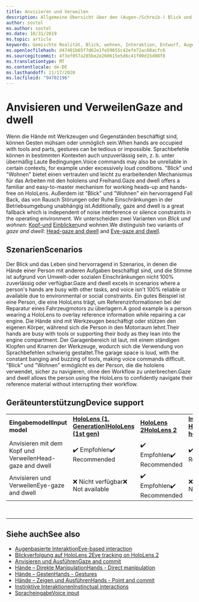 ```yaml
---
title: Anvisieren und Verweilen
description: Allgemeine Übersicht über den (Augen-/Schreib-) Blick und das Eingangs Modell
author: sostel
ms.author: sostel
ms.date: 10/31/2019
ms.topic: article
keywords: Gemischte Realität, Blick, wohnen, Interaktion, Entwurf, Augen Verfolgung, Head-Tracking, Mixed Reality-Headset, Windows Mixed Reality-Headset, Virtual Reality-Headset, hololens, mrtk, Mixed Reality Toolkit
ms.openlocfilehash: d47401b65f7d62e1fe59655c42efe72ac68acfc6
ms.sourcegitcommit: 4f3ef057a285be2e260615e5d6c41f00d15d08f8
ms.translationtype: MT
ms.contentlocale: de-DE
ms.lasthandoff: 11/17/2020
ms.locfileid: "94702196"
---
```

# <a name="gaze-and-dwell"></a><span data-ttu-id="8a2de-104">Anvisieren und Verweilen</span><span class="sxs-lookup"><span data-stu-id="8a2de-104">Gaze and dwell</span></span>

<span data-ttu-id="8a2de-105">Wenn die Hände mit Werkzeugen und Gegenständen beschäftigt sind, können Gesten mühsam oder unmöglich sein.</span><span class="sxs-lookup"><span data-stu-id="8a2de-105">When hands are occupied with tools and parts, gestures can be tedious or impossible.</span></span>
<span data-ttu-id="8a2de-106">Sprachbefehle können in bestimmten Kontexten auch unzuverlässig sein, z. b. unter übermäßig Laute Bedingungen.</span><span class="sxs-lookup"><span data-stu-id="8a2de-106">Voice commands may also be unreliable in certain contexts, for example under excessively loud conditions.</span></span>
<span data-ttu-id="8a2de-107">"Blick" und "Wohnen" bietet einen vertrauten und leicht zu erarbeitenden Mechanismus für das Arbeiten mit den hololens und Freihand.</span><span class="sxs-lookup"><span data-stu-id="8a2de-107">Gaze and dwell offers a familiar and easy-to-master mechanism for working heads-up and hands-free on HoloLens.</span></span>
<span data-ttu-id="8a2de-108">Außerdem ist "Blick" und "Wohnen" ein hervorragend Fall Back, das von Rausch Störungen oder Ruhe Einschränkungen in der Betriebsumgebung unabhängig ist.</span><span class="sxs-lookup"><span data-stu-id="8a2de-108">Additionally, gaze and dwell is a great fallback which is independent of noise interference or silence constraints in the operating environment.</span></span>
<span data-ttu-id="8a2de-109">Wir unterscheiden zwei Varianten von _Blick und wohnen_: [Kopf-und](gaze-and-dwell-head.md) [Einblicken](gaze-and-dwell-eyes.md)und wohnen.</span><span class="sxs-lookup"><span data-stu-id="8a2de-109">We distinguish two variants of _gaze and dwell_: [Head-gaze and dwell](gaze-and-dwell-head.md) and [Eye-gaze and dwell](gaze-and-dwell-eyes.md).</span></span>

## <a name="scenarios"></a><span data-ttu-id="8a2de-110">Szenarien</span><span class="sxs-lookup"><span data-stu-id="8a2de-110">Scenarios</span></span>

<span data-ttu-id="8a2de-111">Der Blick und das Leben sind hervorragend in Szenarios, in denen die Hände einer Person mit anderen Aufgaben beschäftigt sind, und die Stimme ist aufgrund von Umwelt-oder sozialen Einschränkungen nicht 100% zuverlässig oder verfügbar.</span><span class="sxs-lookup"><span data-stu-id="8a2de-111">Gaze and dwell excels in scenarios where a person's hands are busy with other tasks, and voice isn't 100% reliable or available due to environmental or social constraints.</span></span>
<span data-ttu-id="8a2de-112">Ein gutes Beispiel ist eine Person, die eine HoloLens trägt, um Referenzinformationen bei der Reparatur eines Fahrzeugmotors zu überlagern.</span><span class="sxs-lookup"><span data-stu-id="8a2de-112">A good example is a person wearing a HoloLens to overlay reference information while repairing a car engine.</span></span>
<span data-ttu-id="8a2de-113">Die Hände sind mit Werkzeugen beschäftigt oder stützen den eigenen Körper, während sich die Person in den Motorraum lehnt.</span><span class="sxs-lookup"><span data-stu-id="8a2de-113">Their hands are busy with tools or supporting their body as they lean into the engine compartment.</span></span>
<span data-ttu-id="8a2de-114">Der Garagenbereich ist laut, mit einem ständigen Klopfen und Knarren der Werkzeuge, wodurch sich die Verwendung von Sprachbefehlen schwierig gestaltet.</span><span class="sxs-lookup"><span data-stu-id="8a2de-114">The garage space is loud, with the constant banging and buzzing of tools, making voice commands difficult.</span></span>
<span data-ttu-id="8a2de-115">"Blick" und "Wohnen" ermöglicht es der Person, die die hololens verwendet, sicher zu navigieren, ohne den Workflow zu unterbrechen.</span><span class="sxs-lookup"><span data-stu-id="8a2de-115">Gaze and dwell allows the person using the HoloLens to confidently navigate their reference material without interrupting their workflow.</span></span>

## <a name="device-support"></a><span data-ttu-id="8a2de-116">Geräteunterstützung</span><span class="sxs-lookup"><span data-stu-id="8a2de-116">Device support</span></span>

<table>
    <colgroup>
    <col width="25%" />
    <col width="25%" />
    <col width="25%" />
    <col width="25%" />
    </colgroup>
    <tr>
        <td><span data-ttu-id="8a2de-117"><strong>Eingabemodell</strong></span><span class="sxs-lookup"><span data-stu-id="8a2de-117"><strong>Input model</strong></span></span></td>
        <td><span data-ttu-id="8a2de-118"><a href="../hololens-hardware-details.md"><strong>HoloLens (1. Generation)</strong></a></span><span class="sxs-lookup"><span data-stu-id="8a2de-118"><a href="../hololens-hardware-details.md"><strong>HoloLens (1st gen)</strong></a></span></span></td>
        <td><span data-ttu-id="8a2de-119"><a href="https://docs.microsoft.com/hololens/hololens2-hardware"><strong>HoloLens 2</strong></span><span class="sxs-lookup"><span data-stu-id="8a2de-119"><a href="https://docs.microsoft.com/hololens/hololens2-hardware"><strong>HoloLens 2</strong></span></span></td>
        <td><span data-ttu-id="8a2de-120"><a href="../discover/immersive-headset-hardware-details.md"><strong>Immersive Headsets</strong></a></span><span class="sxs-lookup"><span data-stu-id="8a2de-120"><a href="../discover/immersive-headset-hardware-details.md"><strong>Immersive headsets</strong></a></span></span></td>
    </tr>
     <tr>
        <td><span data-ttu-id="8a2de-121">Anvisieren mit dem Kopf und Verweilen</span><span class="sxs-lookup"><span data-stu-id="8a2de-121">Head-gaze and dwell</span></span></td>
        <td><span data-ttu-id="8a2de-122">✔️ Empfohlen</span><span class="sxs-lookup"><span data-stu-id="8a2de-122">✔️ Recommended</span></span></td>
        <td><span data-ttu-id="8a2de-123">✔️ Empfohlen</span><span class="sxs-lookup"><span data-stu-id="8a2de-123">✔️ Recommended</span></span></td>
        <td><span data-ttu-id="8a2de-124">✔️ Empfohlen</span><span class="sxs-lookup"><span data-stu-id="8a2de-124">✔️ Recommended</span></span></td>
    </tr>
     <tr>
        <td><span data-ttu-id="8a2de-125">Anvisieren und Verweilen</span><span class="sxs-lookup"><span data-stu-id="8a2de-125">Eye-gaze and dwell</span></span></td>
        <td><span data-ttu-id="8a2de-126">❌ Nicht verfügbar</span><span class="sxs-lookup"><span data-stu-id="8a2de-126">❌ Not available</span></span></td>
        <td><span data-ttu-id="8a2de-127">✔️ Empfohlen</span><span class="sxs-lookup"><span data-stu-id="8a2de-127">✔️ Recommended</span></span></td>
        <td><span data-ttu-id="8a2de-128">❌ Nicht verfügbar</span><span class="sxs-lookup"><span data-stu-id="8a2de-128">❌ Not available</span></span></td>
    </tr>
</table>


<br>

---

 ## <a name="see-also"></a><span data-ttu-id="8a2de-129">Siehe auch</span><span class="sxs-lookup"><span data-stu-id="8a2de-129">See also</span></span>
* [<span data-ttu-id="8a2de-130">Augenbasierte Interaktion</span><span class="sxs-lookup"><span data-stu-id="8a2de-130">Eye-based interaction</span></span>](eye-gaze-interaction.md)
* [<span data-ttu-id="8a2de-131">Blickverfolgung auf HoloLens 2</span><span class="sxs-lookup"><span data-stu-id="8a2de-131">Eye tracking on HoloLens 2</span></span>](eye-tracking.md)
* [<span data-ttu-id="8a2de-132">Anvisieren und Ausführen</span><span class="sxs-lookup"><span data-stu-id="8a2de-132">Gaze and commit</span></span>](gaze-and-commit.md)
* [<span data-ttu-id="8a2de-133">Hände – Direkte Manipulation</span><span class="sxs-lookup"><span data-stu-id="8a2de-133">Hands - Direct manipulation</span></span>](direct-manipulation.md)
* [<span data-ttu-id="8a2de-134">Hände – Gesten</span><span class="sxs-lookup"><span data-stu-id="8a2de-134">Hands - Gestures</span></span>](gaze-and-commit.md#composite-gestures)
* [<span data-ttu-id="8a2de-135">Hände – Zeigen und Ausführen</span><span class="sxs-lookup"><span data-stu-id="8a2de-135">Hands - Point and commit</span></span>](point-and-commit.md)
* [<span data-ttu-id="8a2de-136">Instinktive Interaktionen</span><span class="sxs-lookup"><span data-stu-id="8a2de-136">Instinctual interactions</span></span>](interaction-fundamentals.md)
* [<span data-ttu-id="8a2de-137">Spracheingabe</span><span class="sxs-lookup"><span data-stu-id="8a2de-137">Voice input</span></span>](voice-input.md)
